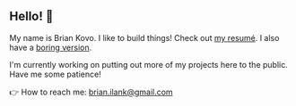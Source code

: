 ## Hello! 👋

My name is Brian Kovo. I like to build things! Check out [my resumé](https://brianko14.github.io/resume-website/resume.pdf). I also have a [boring version](https://brianko14.github.io/resume-website/resume_textual.pdf).

I'm currently working on putting out more of my projects here to the public. Have me some patience! 

👉 How to reach me: [brian.ilank@gmail.com](mailto:brian.ilank@gmail.com)
